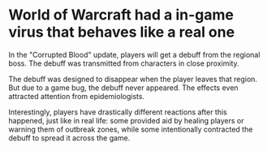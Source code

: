 # World of Warcraft had a in-game virus that behaves like a real one

In the "Corrupted Blood" update, players will get a debuff from the regional boss. The debuff was transmitted from characters in close proximity.

The debuff was designed to disappear when the player leaves that region. But due to a game bug, the debuff never appeared. The effects even attracted attention from epidemiologists.

Interestingly, players have drastically different reactions after this happened, just like in real life: some provided aid by healing players or warning them of outbreak zones, while some intentionally contracted the debuff to spread it across the game.